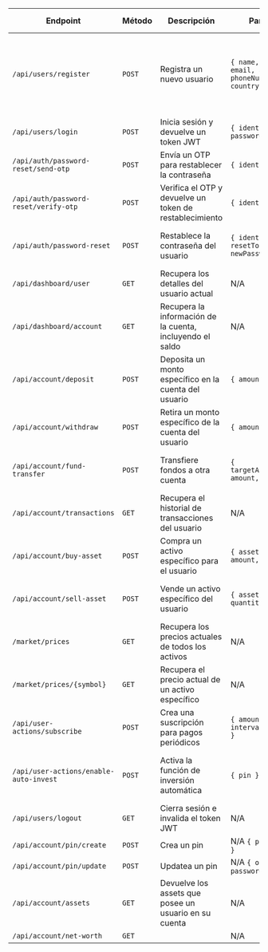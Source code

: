 | **Endpoint**                           | **Método** | **Descripción**                                           | **Parámetros**                                                | **Auth** | **Status Codes**                                           |
|----------------------------------------|------------|-----------------------------------------------------------|----------------------------------------------------------------|----------|-------------------------------------------------------------|
| `/api/users/register`                  | `POST`     | Registra un nuevo usuario                                 | `{ name, password, email, address, phoneNumber, countryCode }` | No       | 200, 400 ("Email already exists", "Phone number already exists") |
| `/api/users/login`                     | `POST`     | Inicia sesión y devuelve un token JWT                     | `{ identifier, password }`                                    | No       | 200, 401 ("Bad credentials")                               |
| `/api/auth/password-reset/send-otp`    | `POST`     | Envía un OTP para restablecer la contraseña               | `{ identifier }`                                              | No       | 200, 400                                                  |
| `/api/auth/password-reset/verify-otp`  | `POST`     | Verifica el OTP y devuelve un token de restablecimiento   | `{ identifier, otp }`                                         | No       | 200, 400 ("Invalid OTP")                                   |
| `/api/auth/password-reset`             | `POST`     | Restablece la contraseña del usuario                      | `{ identifier, resetToken, newPassword }`                     | No       | 200, 400 ("Invalid reset token")                           |
| `/api/dashboard/user`                  | `GET`      | Recupera los detalles del usuario actual                  | N/A                                                            | Sí       | 200, 401 ("Access Denied")                                 |
| `/api/dashboard/account`               | `GET`      | Recupera la información de la cuenta, incluyendo el saldo | N/A                                                            | Sí       | 200, 401 ("Access Denied")                                 |
| `/api/account/deposit`                 | `POST`     | Deposita un monto específico en la cuenta del usuario     | `{ amount, pin }`                                             | Sí       | 200, 401, 403 ("Invalid PIN"), 500                         |
| `/api/account/withdraw`                | `POST`     | Retira un monto específico de la cuenta del usuario       | `{ amount, pin }`                                             | Sí       | 200, 401, 403 ("Invalid PIN"), 500                         |
| `/api/account/fund-transfer`           | `POST`     | Transfiere fondos a otra cuenta                           | `{ targetAccountNumber, amount, pin }`                        | Sí       | 200, 401, 403 ("Invalid PIN"), 500                         |
| `/api/account/transactions`            | `GET`      | Recupera el historial de transacciones del usuario        | N/A                                                            | Sí       | 200, 401                                                  |
| `/api/account/buy-asset`               | `POST`     | Compra un activo específico para el usuario               | `{ assetSymbol, amount, pin }`                                | Sí       | 200, 401, 403 ("Invalid PIN"), 500                         |
| `/api/account/sell-asset`              | `POST`     | Vende un activo específico del usuario                    | `{ assetSymbol, quantity, pin }`                              | Sí       | 200, 401, 403 ("Invalid PIN"), 500                         |
| `/market/prices`                       | `GET`      | Recupera los precios actuales de todos los activos        | N/A                                                            | No       | 200, 500                                                  |
| `/market/prices/{symbol}`              | `GET`      | Recupera el precio actual de un activo específico         | N/A                                                            | No       | 200, 500                                                  |
| `/api/user-actions/subscribe`          | `POST`     | Crea una suscripción para pagos periódicos                | `{ amount, intervalSeconds, pin }`                            | Sí       | 200, 401, 403 ("Invalid PIN"), 500                         |
| `/api/user-actions/enable-auto-invest` | `POST`     | Activa la función de inversión automática                 | `{ pin }`                                                     | Sí       | 200, 400 ("PIN cannot be null or empty"), 401, 403         |
| `/api/users/logout`                    | `GET`      | Cierra sesión e invalida el token JWT                     | N/A                                                            | Sí       | 200, 401 ("Access Denied")                                 |
| `/api/account/pin/create`              | `POST`     | Crea un pin                                               | N/A  `{ pin, password }`
| `/api/account/pin/update`              | `POST`     | Updatea un pin                                            | N/A  `{ oldPin, password, newPin }`
| `/api/account/assets`                  | `GET`      | Devuelve los assets que posee un usuario en su cuenta     | N/A   
| `/api/account/net-worth`               | `GET`      |                   | N/A   

